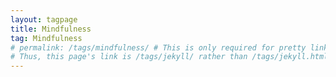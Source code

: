 ```yaml
---
layout: tagpage
title: Mindfulness
tag: Mindfulness
# permalink: /tags/mindfulness/ # This is only required for pretty links.
# Thus, this page's link is /tags/jekyll/ rather than /tags/jekyll.html
---
```

